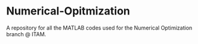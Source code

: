 # Numerical-Opitmization
A repository for all the MATLAB codes used for the Numerical Optimization branch @ ITAM.

